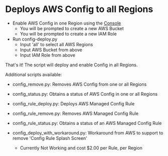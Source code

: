 # Deploys AWS Config to all Regions #

- Enable AWS Config in one Region using the [Console](https://docs.aws.amazon.com/config/latest/developerguide/gs-console.html)
    - You will be prompted to create a new AWS Bucket
    - You will be prompted to create a new IAM Role
- Run config-deploy.py
    - Input 'all' to select all AWS Regions
    - Input AWS Bucket from above
    - Input IAM Role from above

That's it! The script will deploy and enable Config in all Regions.

Additional scripts available:
- config_remove.py: Removes AWS Config from one or all Regions
- config_status.py: Obtains a status of AWS Config in one or all Regions
- config_rule_deploy.py: Deploys AWS Managed Config Rule
- config_rule_remove.py: Removes AWS Managed Config Rule
- config_rule_status.py: Obtains a status of an AWS Managed Config Rule

- config_deploy_with_workaround.py: Workaround from AWS to support to remove 'Config Rule Splash Screen'
    - Currently Not Working and cost $2.00 per Rule, per Region